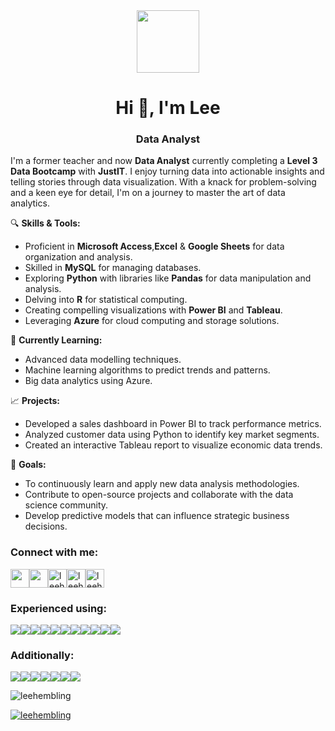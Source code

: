 <div id="header" align="center">
  <img src="https://media.giphy.com/media/v1.Y2lkPTc5MGI3NjExcWN6M201azVvMXlzY2hiZzc5ZjBxejA2dTN0NDIzNmY2dDF1OG1tciZlcD12MV9pbnRlcm5hbF9naWZfYnlfaWQmY3Q9cw/jjcvCCXrM3iCY/giphy.gif" width="100"/>
 <!-- <div id="badges">
  <a href="www.linkedin.com/in/leehembling">
    <img src="https://img.shields.io/badge/LinkedIn-blue?style=for-the-badge&logo=linkedin&logoColor=white" alt="LinkedIn Badge"/>
  </a>
</div> --->
</div>

<!---
- 👋 Hi, I’m @Leehembling
- 
- 👀 I’m interested in ... 
- 🌱 I’m currently learning ...
- 💞️ I’m looking to collaborate on ...
- 📫 How to reach me ...
- 😄 Pronouns: ...
- ⚡ Fun fact: ...
--->
<!---
Leehembling/Leehembling is a ✨ special ✨ repository because its `README.md` (this file) appears on your GitHub profile.
You can click the Preview link to take a look at your changes.
--->
<h1 align="center">Hi 👋, I'm Lee</h1>
<h3 align="center">Data Analyst</h3>

<!---```markdown --->

I'm a former teacher and now **Data Analyst** currently completing a **Level 3 Data Bootcamp** with **JustIT**. I enjoy turning data into actionable insights and telling stories through data visualization. With a knack for problem-solving and a keen eye for detail, I'm on a journey to master the art of data analytics.

🔍 **Skills & Tools:**
- Proficient in **Microsoft Access**,**Excel** & **Google Sheets** for data organization and analysis.
- Skilled in **MySQL** for managing databases.
- Exploring **Python** with libraries like **Pandas** for data manipulation and analysis.
- Delving into **R** for statistical computing.
- Creating compelling visualizations with **Power BI** and **Tableau**.
- Leveraging **Azure** for cloud computing and storage solutions.

🌱 **Currently Learning:**
- Advanced data modelling techniques.
- Machine learning algorithms to predict trends and patterns.
- Big data analytics using Azure.

📈 **Projects:**
- Developed a sales dashboard in Power BI to track performance metrics.
- Analyzed customer data using Python to identify key market segments.
- Created an interactive Tableau report to visualize economic data trends.

🎯 **Goals:**
- To continuously learn and apply new data analysis methodologies.
- Contribute to open-source projects and collaborate with the data science community.
- Develop predictive models that can influence strategic business decisions.


<!---```

<!---📄 Know about my experiences [www.linkedin.com/in/leehembling](www.linkedin.com/in/leehembling) --->
<!--- 📫 **How to reach me:**
- Feel free to connect with me on [LinkedIn](#) or drop me an email at [myemail@example.com](mailto:myemail@example.com).
--->
<h3 align="left">Connect with me:</h3>
<p align="left">
<a href="mailto:leehembling@mac.com.com" target="blank"><img align="center" src="https://img.shields.io/badge/email%3A_leehembling%40mac.com-white?style=flat-square&labelColor=blue&color=white&link=mailto%3Aleehembling%40mac.com" height="30"</a><a href="https://linkedin.com/in/leehembling" target="blank"><img align="center" src="https://img.shields.io/badge/LinkedIn-0077B5?style=for-the-badge&logo=linkedin&logoColor=white alt="leehembling" height="30"/></a><a href="https://learn.microsoft.com/en-us/users/leehembling-1630/" target="blank"><img align="center" src="https://img.shields.io/badge/Microsoft%20Academic-2D9FD9?style=for-the-badge&logo=Microsoft%20Academic&logoColor=white" alt="leehembling" height="30"/></a><a href="https://www.kaggle.com/leehembling" target="blank"><img align="center" src="https://img.shields.io/badge/Kaggle-20BEFF?style=for-the-badge&logo=Kaggle&logoColor=white" alt="leehembling" height="30"/></a><a href="https://public.tableau.com/app/profile/lee.hembling/vizzes" target="blank"><img align="center" src="https://img.shields.io/badge/Tableau-E97627?style=for-the-badge&logo=Tableau&logoColor=white" alt="leehembling" height="30"></a>
</p>

<h3 align="left">Experienced using:</h3>

<!--- 
 <a href="https://azure.microsoft.com/en-in/" target="_blank" rel="noreferrer"> <img src="https://www.vectorlogo.zone/logos/microsoft_azure/microsoft_azure-icon.svg" alt="azure" width="40" height="40"/> </a> <a href="https://www.mysql.com/" target="_blank" rel="noreferrer"> <img src="https://raw.githubusercontent.com/devicons/devicon/master/icons/mysql/mysql-original-wordmark.svg" alt="mysql" width="40" height="40"/> </a> <a href="https://www.photoshop.com/en" target="_blank" rel="noreferrer"> <img src="https://raw.githubusercontent.com/devicons/devicon/master/icons/photoshop/photoshop-line.svg" alt="photoshop" width="40" height="40"/> </a> </p>
--->
<img src="https://img.shields.io/badge/Microsoft_Access-A4373A?style=for-the-badge&logo=microsoft-access&logoColor=white"><img src="https://img.shields.io/badge/microsoft%20azure-0089D6?style=for-the-badge&logo=microsoft-azure&logoColor=white"><img src="https://img.shields.io/badge/Colab-F9AB00?style=for-the-badge&logo=googlecolab&color=525252"><img src="https://img.shields.io/badge/Microsoft_Excel-217346?style=for-the-badge&logo=microsoft-excel&logoColor=white"><img src="https://img.shields.io/badge/Google%20Sheets-34A853?style=for-the-badge&logo=google-sheets&logoColor=white"><img src="https://img.shields.io/badge/MySQL-005C84?style=for-the-badge&logo=mysql&logoColor=white"><img src="https://img.shields.io/badge/Pandas-2C2D72?style=for-the-badge&logo=pandas&logoColor=white"><img src="https://img.shields.io/badge/PowerBI-F2C811?style=for-the-badge&logo=Power%20BI&logoColor=white"><img src="https://img.shields.io/badge/Python-FFD43B?style=for-the-badge&logo=python&logoColor=blue"><img src="https://img.shields.io/badge/R-276DC3?style=for-the-badge&logo=r&logoColor=white"><img src="https://img.shields.io/badge/Tableau-E97627?style=for-the-badge&logo=Tableau&logoColor=white">





<h3 align="left">Additionally:</h3>

<p align="left"><img src="https://img.shields.io/badge/Adobe%20Lightroom-31A8FF?style=for-the-badge&logo=Adobe%20Lightroom&logoColor=white"><img src="https://img.shields.io/badge/Adobe%20Photoshop-31A8FF?style=for-the-badge&logo=Adobe%20Photoshop&logoColor=black"><img src="https://img.shields.io/badge/Adobe%20Premiere%20Pro-9999FF?style=for-the-badge&logo=Adobe%20Premiere%20Pro&logoColor=white"><img src="https://img.shields.io/badge/Microsoft_SharePoint-0078D4?style=for-the-badge&logo=microsoft-sharepoint&logoColor=white"><img src="https://img.shields.io/badge/HTML5-E34F26?style=for-the-badge&logo=html5&logoColor=white"><img src="https://img.shields.io/badge/Microsoft_Teams-6264A7?style=for-the-badge&logo=microsoft-teams&logoColor=white"><img src="https://img.shields.io/badge/Wix-000?style=for-the-badge&logo=wix&logoColor=white">

<!--- <p><img align="center" src="https://github-readme-stats.vercel.app/api/top-langs?username=leehembling&show_icons=true&locale=en&layout=compact" alt="leehembling" /></p> --->
<p align="left"> <img src="https://komarev.com/ghpvc/?username=leehembling&label=Profile%20views&color=0e75b6&style=flat" alt="leehembling" /> </p>

<p align="left"> <a href="https://github.com/ryo-ma/github-profile-trophy"><img src="https://github-profile-trophy.vercel.app/?username=leehembling" alt="leehembling" /></a> </p>
